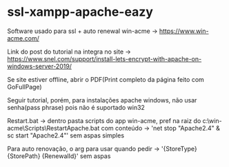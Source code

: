 # ssl-xampp-apache-eazy
Software usado para ssl + auto renewal win-acme -> https://www.win-acme.com/

Link do post do tutorial na integra no site -> https://www.snel.com/support/install-lets-encrypt-with-apache-on-windows-server-2019/

Se site estiver offline, abrir o PDF(Print completo da página feito com GoFullPage)

Seguir tutorial, porém, para instalações apache windows, não usar senha(pass phrase) pois não é suportado win32

Restart.bat -> dentro pasta scripts do app win-acme, pref na raiz do c:\win-acme\Scripts\RestartApache.bat  com conteúdo -> 
'net stop "Apache2.4" & sc start "Apache2.4"' sem aspas simples

Para auto renovação, o arg para usar  quando pedir -> '{StoreType} {StorePath} {RenewalId}' sem aspas
